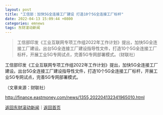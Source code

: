 ```yaml
---
layout: post
title: "工信部：加快5G全连接工厂建设 打造10个5G全连接工厂标杆"
date: 2022-04-13 15:09:44 +0800
categories: emnews
tags: 东财滚动新闻
---
```

> 工信部印发《工业互联网专项工作组2022年工作计划》提出，加快5G全连接工厂建设。出台5G全连接工厂建设指导性文件，打造10个5G全连接工厂标杆，开展工业5G专网试点，完善5G专网部署模式。（财联社）

<p>工信部印发《工业互联网专项工作组2022年工作计划》提出，加快5G全连接工厂建设。出台5G全连接工厂建设指导性文件，打造10个5G全连接工厂标杆，开展工业5G专网试点，完善5G专网部署模式。</p><p class="em_media">（文章来源：财联社）</p>

<http://finance.eastmoney.com/news/1355,202204132341965010.html>

[返回东财滚动新闻](//finews.withounder.com/emnews/)｜[返回首页](//finews.withounder.com/)